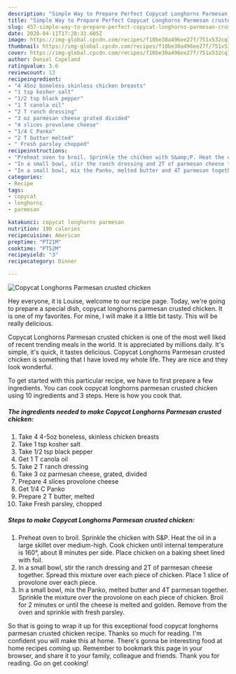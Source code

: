 ```yaml
---
description: "Simple Way to Prepare Perfect Copycat Longhorns Parmesan crusted chicken"
title: "Simple Way to Prepare Perfect Copycat Longhorns Parmesan crusted chicken"
slug: 457-simple-way-to-prepare-perfect-copycat-longhorns-parmesan-crusted-chicken
date: 2020-04-11T17:28:33.605Z
image: https://img-global.cpcdn.com/recipes/f10be30a496ee27f/751x532cq70/copycat-longhorns-parmesan-crusted-chicken-recipe-main-photo.jpg
thumbnail: https://img-global.cpcdn.com/recipes/f10be30a496ee27f/751x532cq70/copycat-longhorns-parmesan-crusted-chicken-recipe-main-photo.jpg
cover: https://img-global.cpcdn.com/recipes/f10be30a496ee27f/751x532cq70/copycat-longhorns-parmesan-crusted-chicken-recipe-main-photo.jpg
author: Daniel Copeland
ratingvalue: 3.6
reviewcount: 13
recipeingredient:
- "4 45oz boneless skinless chicken breasts"
- "1 tsp kosher salt"
- "1/2 tsp black pepper"
- "1 T canola oil"
- "2 T ranch dressing"
- "3 oz parmesan cheese grated divided"
- "4 slices provolone cheese"
- "1/4 C Panko"
- "2 T butter melted"
- " Fresh parsley chopped"
recipeinstructions:
- "Preheat oven to broil. Sprinkle the chicken with S&amp;P. Heat the oil in a large skillet over medium-high. Cook chicken until internal temperature is 160°, about 8 minutes per side. Place chicken on a baking sheet lined with foil."
- "In a small bowl, stir the ranch dressing and 2T of parmesan cheese together. Spread this mixture over each piece of chicken. Place 1 slice of provolone over each piece."
- "In a small bowl, mix the Panko, melted butter and 4T parmesan together. Sprinkle the mixture over the provolone on each piece of chicken. Broil for 2 minutes or until the cheese is melted and golden. Remove from the oven and sprinkle with fresh parsley."
categories:
- Recipe
tags:
- copycat
- longhorns
- parmesan

katakunci: copycat longhorns parmesan 
nutrition: 190 calories
recipecuisine: American
preptime: "PT21M"
cooktime: "PT52M"
recipeyield: "3"
recipecategory: Dinner

---
```



![Copycat Longhorns Parmesan crusted chicken](https://img-global.cpcdn.com/recipes/f10be30a496ee27f/751x532cq70/copycat-longhorns-parmesan-crusted-chicken-recipe-main-photo.jpg)

Hey everyone, it is Louise, welcome to our recipe page. Today, we're going to prepare a special dish, copycat longhorns parmesan crusted chicken. It is one of my favorites. For mine, I will make it a little bit tasty. This will be really delicious.



Copycat Longhorns Parmesan crusted chicken is one of the most well liked of recent trending meals in the world. It is appreciated by millions daily. It's simple, it's quick, it tastes delicious. Copycat Longhorns Parmesan crusted chicken is something that I have loved my whole life. They are nice and they look wonderful.


To get started with this particular recipe, we have to first prepare a few ingredients. You can cook copycat longhorns parmesan crusted chicken using 10 ingredients and 3 steps. Here is how you cook that.

##### The ingredients needed to make Copycat Longhorns Parmesan crusted chicken:

1. Take 4 4-5oz boneless, skinless chicken breasts
1. Take 1 tsp kosher salt
1. Take 1/2 tsp black pepper
1. Get 1 T canola oil
1. Take 2 T ranch dressing
1. Take 3 oz parmesan cheese, grated, divided
1. Prepare 4 slices provolone cheese
1. Get 1/4 C Panko
1. Prepare 2 T butter, melted
1. Take  Fresh parsley, chopped




##### Steps to make Copycat Longhorns Parmesan crusted chicken:

1. Preheat oven to broil. Sprinkle the chicken with S&amp;P. Heat the oil in a large skillet over medium-high. Cook chicken until internal temperature is 160°, about 8 minutes per side. Place chicken on a baking sheet lined with foil.
1. In a small bowl, stir the ranch dressing and 2T of parmesan cheese together. Spread this mixture over each piece of chicken. Place 1 slice of provolone over each piece.
1. In a small bowl, mix the Panko, melted butter and 4T parmesan together. Sprinkle the mixture over the provolone on each piece of chicken. Broil for 2 minutes or until the cheese is melted and golden. Remove from the oven and sprinkle with fresh parsley.




So that is going to wrap it up for this exceptional food copycat longhorns parmesan crusted chicken recipe. Thanks so much for reading. I'm confident you will make this at home. There's gonna be interesting food at home recipes coming up. Remember to bookmark this page in your browser, and share it to your family, colleague and friends. Thank you for reading. Go on get cooking!
